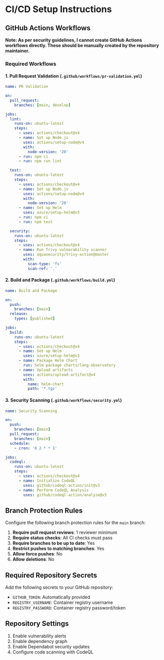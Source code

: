 # CI/CD Setup Instructions

## GitHub Actions Workflows

**Note: As per security guidelines, I cannot create GitHub Actions workflows
directly. These should be manually created by the repository maintainer.**

### Required Workflows

#### 1. Pull Request Validation (`.github/workflows/pr-validation.yml`)

```yaml
name: PR Validation

on:
  pull_request:
    branches: [main, develop]

jobs:
  lint:
    runs-on: ubuntu-latest
    steps:
      - uses: actions/checkout@v4
      - name: Set up Node.js
        uses: actions/setup-node@v4
        with:
          node-version: '20'
      - run: npm ci
      - run: npm run lint

  test:
    runs-on: ubuntu-latest
    steps:
      - uses: actions/checkout@v4
      - name: Set up Node.js
        uses: actions/setup-node@v4
        with:
          node-version: '20'
      - name: Set up Helm
        uses: azure/setup-helm@v3
      - run: npm ci
      - run: npm test

  security:
    runs-on: ubuntu-latest
    steps:
      - uses: actions/checkout@v4
      - name: Run Trivy vulnerability scanner
        uses: aquasecurity/trivy-action@master
        with:
          scan-type: 'fs'
          scan-ref: '.'
```

#### 2. Build and Package (`.github/workflows/build.yml`)

```yaml
name: Build and Package

on:
  push:
    branches: [main]
  release:
    types: [published]

jobs:
  build:
    runs-on: ubuntu-latest
    steps:
      - uses: actions/checkout@v4
      - name: Set up Helm
        uses: azure/setup-helm@v3
      - name: Package Helm Chart
        run: helm package charts/lang-observatory
      - name: Upload artifacts
        uses: actions/upload-artifact@v4
        with:
          name: helm-chart
          path: '*.tgz'
```

#### 3. Security Scanning (`.github/workflows/security.yml`)

```yaml
name: Security Scanning

on:
  push:
    branches: [main]
  pull_request:
    branches: [main]
  schedule:
    - cron: '0 2 * * 1'

jobs:
  codeql:
    runs-on: ubuntu-latest
    steps:
      - uses: actions/checkout@v4
      - name: Initialize CodeQL
        uses: github/codeql-action/init@v3
      - name: Perform CodeQL Analysis
        uses: github/codeql-action/analyze@v3
```

## Branch Protection Rules

Configure the following branch protection rules for the `main` branch:

1. **Require pull request reviews**: 1 reviewer minimum
2. **Require status checks**: All CI checks must pass
3. **Require branches to be up to date**: Yes
4. **Restrict pushes to matching branches**: Yes
5. **Allow force pushes**: No
6. **Allow deletions**: No

## Required Repository Secrets

Add the following secrets to your GitHub repository:

- `GITHUB_TOKEN`: Automatically provided
- `REGISTRY_USERNAME`: Container registry username
- `REGISTRY_PASSWORD`: Container registry password/token

## Repository Settings

1. Enable vulnerability alerts
2. Enable dependency graph
3. Enable Dependabot security updates
4. Configure code scanning with CodeQL
